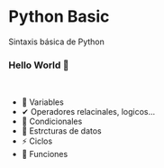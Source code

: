 # Python Basic
Sintaxis básica de Python

### Hello World 👋 

<div>
  
<br />
<p>

- 💱 Variables
-  ✔ Operadores relacinales, logicos...
- 👯 Condicionales
- 💬 Estrcturas de datos
- ⚡ Ciclos
- 🧮 Funciones

</h4>
</div>
